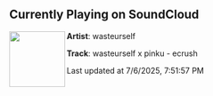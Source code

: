 ## Currently Playing on SoundCloud

[<img align="left" width="100" src="https://i1.sndcdn.com/artworks-qQKnv4jW4a3d3uGd-Rg1JJA-t500x500.png">](https://soundcloud.com/wasteurself/wasteurself-x-pinku-ecrush-2)

**Artist**: wasteurself 

**Track**: wasteurself x pinku - ecrush

Last updated at 7/6/2025, 7:51:57 PM
